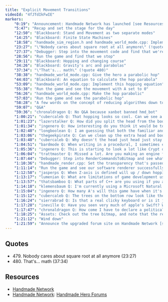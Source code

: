 ```yaml
---
title: "Explicit Movement Transitions"
videoId: "4fJTdIkFwIE"
markers:
    "0:19": "Announcement: Handmade Network has launched [see Resources, Handmade Network]"
    "5:47": "Recap and set the stage for the day"
    "12:50": "Blackboard: Stand and Movement as two separate modes"
    "14:25": "Blackboard: Finite State Machines"
    "18:58": "handmade_sim_region.h and handmade_world_mode.cpp: Implement the ability to switch between two movement modes"
    "23:27": "\"Nobody cares about square root at all anymore\" (!quote 479)"
    "27:37": "Debugger: Step into the movement code and find that we're oscillating between the modes"
    "28:56": "Run the game and find that we stop"
    "29:11": "Blackboard: Hopping and changing course"
    "34:26": "Blackboard: Gravity's arc and parabolas"
    "37:34": "\"That's... math\" (!quote 480)"
    "38:38": "handmade_world_mode.cpp: Give the hero a parabolic hop"
    "44:03": "Blackboard: An equation to calculate the hop parabola"
    "53:09": "handmade_world_mode.cpp: Implement this hopping equation"
    "55:38": "Run the game and see the movement with A set to 0"
    "56:26": "handmade_world_mode.cpp: Make the hop parabolic"
    "57:03": "Run the game and see the parabolic hop"
    "58:28": "A few words on the concept of reducing algorithms down to a smaller set of variables"
    "59:07": "Q&A"
    "59:36": "chronaldragon Q: No Q&A because xanbot banned hmd_bot"
    "1:00:21": "cubercaleb Q: That hopping looks so cool. Can we see a little more of it?"
    "1:01:23": "lazerstalker Q: How did you split the head from the body?"
    "1:01:34": "ingenero Q: How interesting do you think it would be to solve for the \"force\" and direction required to reach a certain height on each jump? Is it just more work than it's worth for no tangible gain?"
    "1:02:48": "longboolean Q: I am guessing that both the familiar and enemies will need to move similarly to the hero. Is there much more you need to do to make this work with them?"
    "1:03:06": "thegeekpirate Q: Can we clean up the extra head and body on screen, or are they going to be used later on?"
    "1:03:48": "cubercaleb Q: Why doesn't the head just head just stay on top of the body? Is that a bug?"
    "1:04:51": "bardmode Q: When writing in a procedural, I sometimes end up with deeply nested code. Should this be avoided and are there good ways to minimize this?"
    "1:05:36": "ingenero Q: This is starting to look a lot like Crypt of the Necrodancer"
    "1:06:04": "trattmaster Q: Missed a lot. Are you making an engine for this game or is that stuff just there purely for you / us right now?"
    "1:07:44": "Debugger: Step into RenderCommandsToBitmap and see what's happening with the Clear"
    "1:10:36": "handmade_render.cpp: Set the transparency that's passed to Clear"
    "1:11:14": "Run the game and see our software renderer successfully clearing"
    "1:12:58": "jasperps Q: When Z-axis is defined will up / down hopping look different?"
    "1:13:17": "lumenian Q: What are limitations of game development using C#? Do you like C# overall as a language?"
    "1:13:57": "thatsbamboo Q: What parts of C++ are you using if you are not programming in an OOP style?"
    "1:14:18": "klemensbaum Q: I'm currently using a Microsoft Natural Ergonomic 4000. Thinking about replacing it with a non-ergonomic mechanical keyboard. Thoughts?"
    "1:15:04": "ingenero Q: How many A's will this game have when it's done?"
    "1:15:12": "cubercaleb Q: The trees on the bottom row look like they are being clipped at the top. Also C# is compiled these days to some extent"
    "1:16:24": "sierrabrad Q: Is that a real clicky keyboard or is it just sound effects"
    "1:17:28": "ineville Q: Have you seen very much of apple's Swift? What are your thoughts on it now that it is open source?"
    "1:17:47": "chronaldragon Q: How come I have to declare a political party in order to vote in the presidential primary"
    "1:18:25": "Assets: Check out the tree bitmap, and note that the reason for clipped-like looking tree assets is that they don't have the 1-pixel apron"
    "1:21:12": "Wind down"
    "1:21:59": "Announce the upgraded forum site on Handmade Network [see Resources, Handmade Network: Handmade Hero Forums]"
---
```


## Quotes

* 479\. Nobody cares about square root at all anymore (23:27)
* 480\. That's... math (37:34)

## Resources

* [Handmade Network](https://handmade.network/)
* [Handmade Network](https://handmade.network/): [Handmade Hero Forums](https://hero.handmade.network/forums)

